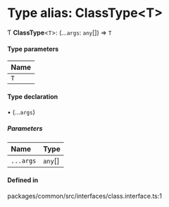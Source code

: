 # Type alias: ClassType<T\>

Ƭ **ClassType**<`T`\>: (...`args`: `any`[]) => `T`

#### Type parameters

| Name |
| :--- |
| `T`  |

#### Type declaration

• (...`args`)

##### Parameters

| Name      | Type    |
| :-------- | :------ |
| `...args` | `any`[] |

#### Defined in

packages/common/src/interfaces/class.interface.ts:1
